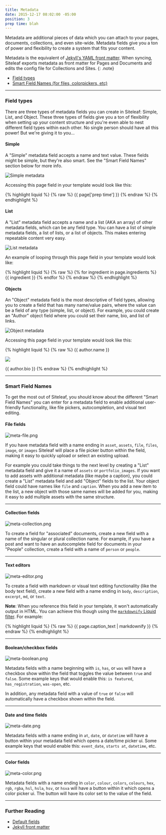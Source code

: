 ```yaml
---
title: Metadata
date: 2015-12-17 08:02:00 -05:00
position: 3
prep time: blah
---
```


Metadata are additional pieces of data which you can attach to your pages, documents, collections, and even site-wide. Metadata fields give you a ton of power and flexibility to create a system that fits your content.

Metadata is the equivalent of [Jekyll's YAML front matter](https://jekyllrb.com/docs/frontmatter/). When syncing, Siteleaf exports metadata as front matter for Pages and Documents and edits the config file for Collections and Sites.
{: .note}

- [Field types](#field-types)
- [Smart Field Names (for files, colorpickers, etc)](#smart-field-names)

----

### Field types

There are three types of metadata fields you can create in Siteleaf: Simple, List, and Object. These three types of fields give you a ton of flexibility when setting up your content structure and you're even able to nest different field types within each other. No single person should have all this power! But we're giving it to you&hellip;

#### Simple

A "Simple" metadata field accepts a name and text value. These fields might be simple, but they're also smart. See the "Smart Field Names" section below for more info.

![Simple metadata](/uploads/metadata/simple.png)

Accessing this page field in your template would look like this:

{% highlight liquid %}
{% raw %}
{{ page['prep time'] }}
{% endraw %}
{% endhighlight %}

#### List

A "List" metadata field accepts a name and a list (AKA an array) of other metadata fields, which can be any field type. You can have a list of simple metadata fields, a list of lists, or a list of objects. This makes entering repeatable content very easy.

![List metadata](/uploads/metadata/list.png)

An example of looping through this page field in your template would look like:

{% highlight liquid %}
{% raw %}
{% for ingredient in page.ingredients %}
  {{ ingredient }}
{% endfor %}
{% endraw %}
{% endhighlight %}

#### Objects

An "Object" metadata field is the most descriptive of field types, allowing you to create a field that has many name/value pairs, where the value can be a field of any type (simple, list, or object). For example, you could create an "Author" object field where you could set their name, bio, and list of links.

![Object metadata](/uploads/metadata/object.png)

Accessing this page field in your template would look like this:

{% highlight liquid %}
{% raw %}
{{ author.name }}

<img src="{{ author.image }}" />

{{ author.bio }}
{% endraw %}
{% endhighlight %}

----

### Smart Field Names

To get the most out of Siteleaf, you should know about the different "Smart Field Names" you can enter for a metadata field to enable additional user-friendly functionality, like file pickers, autocompletion, and visual text editing.

#### File fields

![meta-file.png](/uploads/meta-file.png)

If you have metadata field with a name ending in `asset`, `assets`, `file`, `files`, `image`, or `images` Siteleaf will place a file picker button within the field, making it easy to quickly upload or select an existing upload.

For example you could take things to the next level by creating a "List" metadata field and give it a name of `assets` or `portfolio_images`. If you want to add assets with additional metadata (like maybe a caption), you could create a "List" metadata field and add "Object" fields to the list. Your object field could have names like `file` and `caption`. When you add a new item to the list, a new object with those same names will be added for you, making it easy to add multiple assets with the same structure.

----

#### Collection fields

![meta-collection.png](/uploads/meta-collection.png)

To create a field for "associated" documents, create a new field with a name of the singular or plural collection name. For example, if you have a post and want to have an autocomplete field for documents in your "People" collection, create a field with a name of `person` or `people`.

----

#### Text editors

![meta-editor.png](/uploads/meta-editor.png)

To create a field with markdown or visual text editing functionality (like the body text field), create a new field with a name ending in `body`, `description`, `excerpt`, `md`, or `text`.

**Note**: When you reference this field in your template, it won't automatically output in HTML. You can achieve this though using the [`markdownify` Liquid filter](http://jekyllrb.com/docs/templates/). For example:

{% highlight liquid %}
{% raw %}
{{ page.caption_text | markdownify }}
{% endraw %}
{% endhighlight %}

----

#### Boolean/checkbox fields

![meta-boolean.png](/uploads/meta-boolean.png)

Metadata fields with a name beginning with `is`, `has`, or `was` will have a checkbox show within the field that toggles the value between `true` and `false`. Some example keys that would enable this: `is featured`, `has_registration`, `was-open`, etc.

In addition, any metadata field with a value of `true` or `false` will automatically have a checkbox shown within the field.

----

#### Date and time fields

![meta-date.png](/uploads/meta-date.png)

Metadata fields with a name ending in `at`, `date`, or `datetime` will have a button within your metadata field which opens a date/time picker ui. Some example keys that would enable this: `event_date`, `starts at`, `datetime`, etc.

----

#### Color fields

![meta-color.png](/uploads/meta-color.png)

Metadata fields with a name ending in `color`, `colour`, `colors`, `colours`, `hex`, `rgb`, `rgba`, `hsl`, `hsla`, `hsv`, or `hsva` will have a button within it which opens a color picker ui. The button will have its color set to the value of the field. 

---

### Further Reading

- [Default fields](/content/defaults)
- [Jekyll front matter](https://jekyllrb.com/docs/frontmatter/)